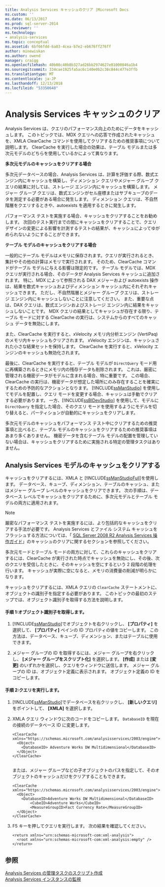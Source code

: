 ```yaml
---
title: Analysis Services キャッシュのクリア |Microsoft Docs
ms.custom: ''
ms.date: 06/13/2017
ms.prod: sql-server-2014
ms.reviewer: ''
ms.technology:
- analysis-services
ms.topic: conceptual
ms.assetid: 6bf66fdd-6a03-4cea-b7e2-eb676ff276ff
author: minewiskan
ms.author: owend
manager: craigg
ms.openlocfilehash: 40b08c40b8b327ad26bb2974627e81000846a1b4
ms.sourcegitcommit: 334cae1925fa5ac6c140e0b2c38c844c477e3ffb
ms.translationtype: MT
ms.contentlocale: ja-JP
ms.lasthandoff: 12/13/2018
ms.locfileid: "53350648"
---
```

# <a name="clear-the-analysis-services-caches"></a>Analysis Services キャッシュのクリア
  Analysis Services は、クエリのパフォーマンス向上のためにデータをキャッシュします。 このトピックでは、MDX クエリへの応答で作成されたキャッシュを、XMLA ClearCache コマンドを使用してクリアするための推奨事項について説明します。 ClearCache を実行した場合の効果は、テーブル モデルまたは多次元モデルのどちらを使用しているかによって異なります。  
  
 **多次元モデルのキャッシュをクリアする場合**  
  
 多次元データベースの場合、Analysis Services は、計算を評価する際、数式エンジン内にキャッシュを構築し、ディメンション クエリやメジャー グループ クエリの結果に対しては、ストレージ エンジン内にキャッシュを構築します。 メジャー グループ クエリは、数式エンジンがセル座標またはサブキューブのデータを測定する必要がある場合に発生します。 ディメンション クエリは、不自然階層をクエリするときや、autoexists を適用するときに発生します。  
  
 パフォーマンス テストを実施する場合、キャッシュをクリアすることをお勧めします。 次回のテスト実行までの間にキャッシュをクリアすることで、クエリ デザインの変更による影響を計測するテストの結果が、キャッシュによってゆがめられないようにすることができます。  
  
 **テーブル モデルのキャッシュをクリアする場合**  
  
 一般的にテーブル モデルはメモリに保存されます。クエリが実行されるとき、集計やその他の計算はメモリで実行されます。 そのため、ClearCache コマンドがテーブル モデルに与える影響は限定的です。 テーブル モデルでは、MDX クエリが実行される場合、そのデータが Analysis Services キャッシュに追加されます。 特に、MDX によって参照される DAX メジャーおよび autoexists 操作は、結果を数式キャッシュおよびディメンション キャッシュ内にそれぞれキャッシュできます。 ただし、不自然階層とメジャー グループ クエリは、ストレージ エンジン内にキャッシュしないことに注意してください。 また、重要な点は、DAX クエリは、数式エンジンおよびストレージ エンジン内に結果をキャッシュしないことです。 MDX クエリの結果としてキャッシュが存在する限り、テーブル モードに対する ClearCache の実行は、システムからのすべてのキャッシュ データを無効にします。  
  
 また、ClearCache を実行すると、xVelocity メモリ内分析エンジン (VertiPaq) のメモリ内キャッシュもクリアされます。 xVelocity エンジンは、キャッシュされた小さな結果セットを保持します。 ClearCache を実行すると、xVelocity エンジンのキャッシュも無効化されます。  
  
 最後に、ClearCache を実行すると、テーブル モデルが `DirectQuery` モード用に再構築されるときにメモリ内の残存データも削除されます。 これは、厳密に管理される機密データがモデルに含まれる場合、特に重要です。 この場合、ClearCache の実行は、機密データが想定した場所にのみ存在することを確実にするための予防的なアクションとなります。 [!INCLUDE[ssManStudio](../../includes/ssmanstudio-md.md)] を使用してモデルを配置し、クエリ モードを変更する場合、キャッシュは手動でクリアする必要があります。 一方、[!INCLUDE[ssBIDevStudio](../../includes/ssbidevstudio-md.md)] を使用して、モデルに `DirectQuery` を指定した場合、そのクエリ モードを使用するようにモデルを切り替えると、パーティションが自動的にキャッシュをクリアします。  
  
 多次元モデルのキャッシュをパフォーマンス テスト中にクリアするための推奨事項と比べると、テーブル モデルのキャッシュをクリアするための推奨事項はあまり多くありません。 機密データを含むテーブル モデルの配置を管理していない場合は、キャッシュをクリアするために実施される特定の管理タスクはありません。  
  
## <a name="clear-the-cache-for-analysis-services-models"></a>Analysis Services モデルのキャッシュをクリアする  
 キャッシュをクリアするには、XMLA と [!INCLUDE[ssManStudioFull](../../includes/ssmanstudiofull-md.md)]を使用します。 データベース、キューブ、ディメンション、テーブルのキャッシュ、またはメジャー グループ レベルのキャッシュをクリアできます。 次の手順は、データベース レベルでキャッシュをクリアするために、多次元モデルとテーブル モデルの両方に適用されます。  
  
> [!NOTE]  
>  厳密なパフォーマンス テストを実施するには、より包括的なキャッシュをクリアする手法が必要です。 Analysis Services とファイル システム キャッシュをフラッシュする方法については、「 [SQL Server 2008 R2 Analysis Services 操作ガイド](https://go.microsoft.com/fwlink/?linkID=https://go.microsoft.com/fwlink/?LinkID=225539)」のキャッシュのクリアに関するセクションを参照してください。  
  
 多次元モードとテーブル モードの両方に対して、これらのキャッシュをクリアするには、ClearCache が実行された時点でキャッシュを無効にし、その後、次のクエリを受信したときに、そのキャッシュを空にするという 2 段階の処理を行います。 キャッシュが実際に空になると、メモリの消費量の削減が明らかになります。  
  
 キャッシュをクリアするには、XMLA クエリの `ClearCache` ステートメントに、オブジェクトの識別子を指定する必要があります。 このトピックの最初のステップでは、オブジェクト識別子を取得する方法を説明します。  
  
#### <a name="step-1-get-the-object-identifier"></a>手順 1:オブジェクト識別子を取得します。  
  
1.  [!INCLUDE[ssManStudio](../../includes/ssmanstudio-md.md)]でオブジェクトを右クリックし、 **[プロパティ]** を選択して、 **[プロパティ]** ペインの ID プロパティの値をコピーします。 この方法は、データベース、キューブ、ディメンション、またはテーブルに使用できます。  
  
2.  メジャー グループの ID を取得するには、メジャー グループを右クリックし、 **[メジャー グループをスクリプト化]** を選択します。 **[作成]** または **[変更]** のいずれかを選択し、クエリをウィンドウに送信します。 メジャー グループの ID は、オブジェクト定義に表示されます。 オブジェクト定義の ID をコピーします。  
  
#### <a name="step-2-run-the-query"></a>手順 2:クエリを実行します。  
  
1.  [!INCLUDE[ssManStudio](../../includes/ssmanstudio-md.md)]でデータベースを右クリックし、 **[新しいクエリ]** をポイントして、 **[XMLA]** を選択します。  
  
2.  XMLA クエリ ウィンドウに次のコードをコピーします。 `DatabaseID` を現在の接続のデータベース ID に変更します。  
  
    ```  
    <ClearCache xmlns="https://schemas.microsoft.com/analysisservices/2003/engine">  
      <Object>  
        <DatabaseID> Adventure Works DW Multidimensional</DatabaseID>  
      </Object>  
    </ClearCache>  
  
    ```  
  
     または、メジャー グループなどの子オブジェクトのパスを指定して、そのオブジェクトのキャッシュだけをクリアすることもできます。  
  
    ```  
    <ClearCache xmlns="https://schemas.microsoft.com/analysisservices/2003/engine">  
      <Object>  
        <DatabaseID>Adventure Works DW Multidimensional</DatabaseID>  
            <CubeID>Adventure Works</CubeID>  
            <MeasureGroupID>Fact Currency Rate</MeasureGroupID>  
      </Object>  
    </ClearCache>  
    ```  
  
3.  F5 キーを押してクエリを実行します。 次の結果を確認してください。  
  
    ```  
    <return xmlns="urn:schemas-microsoft-com:xml-analysis">  
      <root xmlns="urn:schemas-microsoft-com:xml-analysis:empty" />  
    </return>  
    ```  
  
## <a name="see-also"></a>参照  
 [Analysis Services の管理タスクのスクリプト作成](../script-administrative-tasks-in-analysis-services.md)   
 [Analysis Services インスタンスの監視](monitor-an-analysis-services-instance.md)  
  
  
